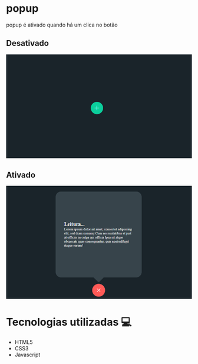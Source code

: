 # popup
popup é ativado quando há um clica no botão

## Desativado
<img src="https://github.com/VictorAlexandre1986/popup/blob/main/screenshot1.png">

## Ativado
<img src="https://github.com/VictorAlexandre1986/popup/blob/main/screenshot2.png">

# Tecnologias utilizadas 💻

<ul>
  <li>HTML5</li>
  <li>CSS3</li>
  <li>Javascript</li>
</ul>
    
